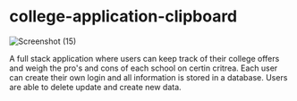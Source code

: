 # college-application-clipboard


![Screenshot (15)](https://user-images.githubusercontent.com/113322000/201470014-f82590a9-fae2-45a0-8f15-8337f4603c35.png)


A full stack application where users can keep track of their college offers and weigh the pro's and cons of each school on certin critrea. Each user can create their own login and all information is stored in a database. Users are able to delete update and create new data.

